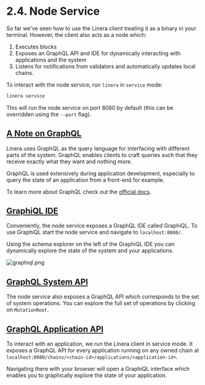 # 2.4. Node Service

So far we've seen how to use the Linera client treating it as a binary in your terminal. However, the client also acts as a node which:

1. Executes blocks
2. Exposes an GraphQL API and IDE for dynamically interacting with applications and the system
3. Listens for notifications from validators and automatically updates local chains.

To interact with the node service, run `linera` in `service` mode:

```bash
linera service
```

This will run the node service on port 8080 by default (this can be overridden using the `--port` flag).

## [A Note on GraphQL](https://linera-dev.respeer.ai/#/core_concepts/node_service?id=a-note-on-graphql)

Linera uses GraphQL as the query language for interfacing with different parts of the system. GraphQL enables clients to craft queries such that they receive exactly what they want and nothing more.

GraphQL is used extensively during application development, especially to query the state of an application from a front-end for example.

To learn more about GraphQL check out the [official docs](https://graphql.org/learn/).

## [GraphiQL IDE](https://linera-dev.respeer.ai/#/core_concepts/node_service?id=graphiql-ide)

Conveniently, the node service exposes a GraphQL IDE called GraphiQL. To use GraphiQL start the node service and navigate to `localhost:8080/`.

Using the schema explorer on the left of the GraphiQL IDE you can dynamically explore the state of the system and your applications.

![graphiql.png](../node_service.assets/graphiql.png)

## [GraphQL System API](https://linera-dev.respeer.ai/#/core_concepts/node_service?id=graphql-system-api)

The node service also exposes a GraphQL API which corresponds to the set of system operations. You can explore the full set of operations by clicking on `MutationRoot`.

## [GraphQL Application API](https://linera-dev.respeer.ai/#/core_concepts/node_service?id=graphql-application-api)

To interact with an application, we run the Linera client in service mode. It exposes a GraphQL API for every application running on any owned chain at `localhost:8080/chains/<chain-id>/applications/<application-id>`.

Navigating there with your browser will open a GraphiQL interface which enables you to graphically explore the state of your application.
